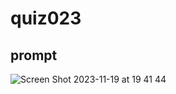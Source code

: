 # quiz023

## prompt
![Screen Shot 2023-11-19 at 19 41 44](https://github.com/ayyyane/unit2_g11/assets/142702159/adc4ec6b-3e24-43cb-aabc-88d1360ee5b7)

